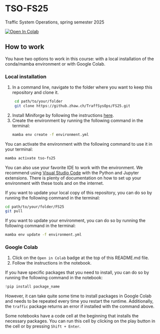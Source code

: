 # TSO-FS25
Traffic System Operations, spring semester 2025

<a target="_blank" href="https://colab.research.google.com/github/ZHAW-ZAV/TSO-FS25">
  <img src="https://colab.research.google.com/assets/colab-badge.svg" alt="Open In Colab"/>
</a>

## How to work
You have two options to work in this course: with a local installation of the conda/mamba environment or with Google Colab.

### Local installation
1. In a command line, navigate to the folder where you want to keep this repository and clone it.
   ```bash
    cd path/to/your/folder
    git clone https://github.zhaw.ch/TraffSysOps/FS25.git
    ```
2. Install Miniforge by following the instructions [here](https://github.com/conda-forge/miniforge).
3. Create the environment by running the following command in the terminal:
   ```bash
   mamba env create -f environment.yml
   ```

You can activate the environment with the following command to use it in your terminal:
```bash
mamba activate tso-fs25
```
You can also use your favorite IDE to work with the environment. We recommend using [Visual Studio Code](https://code.visualstudio.com/) with the Python and Jupyter extensions. There is plenty of documentation on how to set up your environment with these tools and on the internet.

If you want to update your local copy of this repository, you can do so by running the following command in the terminal:
```bash
cd path/to/your/folder/FS25
git pull
```

If you want to update your environment, you can do so by running the following command in the terminal:
```bash
mamba env update -f environment.yml
```

### Google Colab
1. Click on the `Open in Colab` badge at the top of this README.md file.
2. Follow the instructions in the notebook.

If you have specific packages that you need to install, you can do so by running the following command in the notebook:
```python
!pip install package_name
```

However, it can take quite some time to install packages in Google Colab and needs to be repeated every time you restart the runtime. Additionally, the `traffic` package returns an error if installed with the command above.

Some notebooks have a code cell at the beginning that installs the necessary packages. You can run this cell by clicking on the play button in the cell or by pressing `Shift + Enter`.